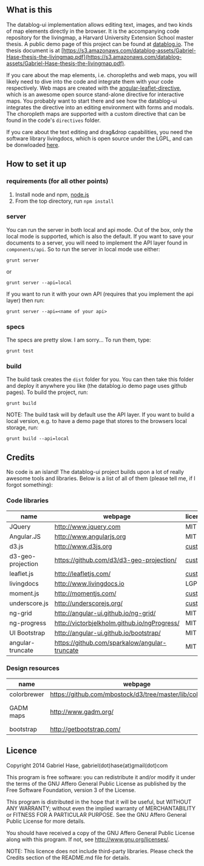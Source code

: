 ## What is this

The datablog-ui implementation allows editing text, images, and two kinds of map elements directly in the browser. It is the accompanying code repository for the livingmap, a Harvard University Extension School master thesis. A public demo page of this project can be found at [datablog.io](http://www.datablog.io/). The thesis document is at [https://s3.amazonaws.com/datablog-assets/Gabriel-Hase-thesis-the-livingmap.pdf](https://s3.amazonaws.com/datablog-assets/Gabriel-Hase-thesis-the-livingmap.pdf).

If you care about the map elements, i.e. choropleths and web maps, you will likely need to dive into the code and integrate them with your code respectively. Web maps are created with the [angular-leaflet-directive](http://tombatossals.github.io/angular-leaflet-directive), which is an awesome open source stand-alone directive for interactive maps. You probably want to start there and see how the datablog-ui integrates the directive into an editing environment with forms and modals. The choropleth maps are supported with a custom directive that can be found in the code's `directives` folder.

If you care about the text editing and drag&drop capabilities, you need the software library livingdocs, which is open source under the LGPL, and can be donwloaded [here](https://github.com/upfrontIO/livingdocs-engine).

## How to set it up

### requirements (for all other points)

1. Install node and npm, [node.js](http://nodejs.org/)
2. From the top directory, run `npm install`

### server

You can run the server in both local and api mode. Out of the box, only the local mode is supported, which is also the default. If you want to save your documents to a server, you will need to implement the API layer found in `components/api`.
So to run the server in local mode use either:
```
grunt server
```
or 
```
grunt server --api=local
```

If you want to run it with your own API (requires that you implement the api layer) then run:
```
grunt server --api=<name of your api>
```

### specs

The specs are pretty slow. I am sorry... To run them, type:
```
grunt test
```

### build

The build task creates the `dist` folder for you. You can then take this folder and deploy it anywhere you like (the datablog.io demo page uses github pages).
To build the project, run:
```
grunt build
```

NOTE: The build task will by default use the API layer. If you want to build a local version, e.g. to have a demo page that stores to the browsers local storage, run:
```
grunt build --api=local
```

## Credits

No code is an island! The datablog-ui project builds upon a lot of really awesome tools and libraries. Below is a list of all of them (please tell me, if I forgot something):

### Code libraries

name | webpage | licence
----|------|----
JQuery | http://www.jquery.com  | MIT
Angular.JS | http://www.angularjs.org  | MIT
d3.js | http://www.d3js.org  | [custom](https://github.com/mbostock/d3/blob/master/LICENSE)
d3-geo-projection | https://github.com/d3/d3-geo-projection/ | [custom](https://github.com/d3/d3-geo-projection/blob/master/LICENSE)
leaflet.js | http://leafletjs.com/ | [custom](https://github.com/Leaflet/Leaflet/blob/master/LICENSE)
livingdocs | http://www.livingdocs.io | LGPL
moment.js | http://momentjs.com/ | [custom](https://github.com/moment/moment/blob/develop/LICENSE)
underscore.js | http://underscorejs.org/ | [custom](https://github.com/jashkenas/underscore/blob/master/LICENSE)
ng-grid | http://angular-ui.github.io/ng-grid/ | MIT
ng-progress | http://victorbjelkholm.github.io/ngProgress/ | MIT
UI Bootstrap | http://angular-ui.github.io/bootstrap/ | MIT
angular-truncate | https://github.com/sparkalow/angular-truncate | MIT

### Design resources

name | webpage | licence
----|------|----
colorbrewer | https://github.com/mbostock/d3/tree/master/lib/colorbrewer | Apache
GADM maps | http://www.gadm.org/ | non-commercial use only
bootstrap | http://getbootstrap.com/ | MIT


## Licence

Copyright 2014 Gabriel Hase, gabriel(dot)hase(at)gmail(dot)com

This program is free software: you can redistribute it and/or modify
it under the terms of the GNU Affero General Public License as published by
the Free Software Foundation, version 3 of the License.

This program is distributed in the hope that it will be useful,
but WITHOUT ANY WARRANTY; without even the implied warranty of
MERCHANTABILITY or FITNESS FOR A PARTICULAR PURPOSE.  See the
GNU Affero General Public License for more details.

You should have received a copy of the GNU Affero General Public 
License along with this program.  If not, see 
<http://www.gnu.org/licenses/>.

NOTE: This licence does not include third-party libraries. Please check
the Credits section of the README.md file for details.
